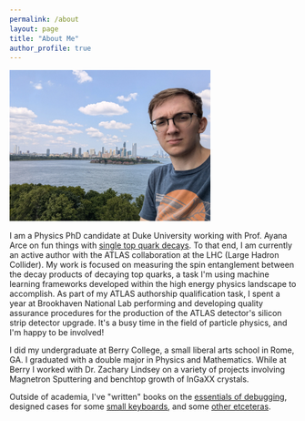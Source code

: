 ```yaml
---
permalink: /about
layout: page
title: "About Me"
author_profile: true
---
```

<img src="../images/me_manhattan.webp"
     alt="A picture of me in fron of Manhattan, ish"
     style="max-width: 70%; height: auto;"
     loading="lazy">

I am a Physics PhD candidate at Duke University working with Prof. Ayana Arce on fun things with [single top quark decays](/research). To that end, I am currently an active author with the ATLAS collaboration at the LHC (Large Hadron Collider). My work is focused on measuring the spin entanglement between the decay products of decaying top quarks, a task I'm using machine learning frameworks developed within the high energy physics landscape to accomplish. As part of my ATLAS authorship qualification task, I spent a year at Brookhaven National Lab performing and developing quality assurance procedures for the production of the ATLAS detector's silicon strip detector upgrade. It's a busy time in the field of particle physics, and I'm happy to be involved!

I did my undergraduate at Berry College, a small liberal arts school in Rome, GA. I graduated with a double major in Physics and Mathematics. While at Berry I worked with Dr. Zachary Lindsey on a variety of projects involving Magnetron Sputtering and benchtop growth of InGaXX crystals.

Outside of academia, I've "written" books on the [essentials of debugging](/other/books), designed cases for some [small keyboards](/other/keyboards), and some [other etceteras](/other/standardmodel).
